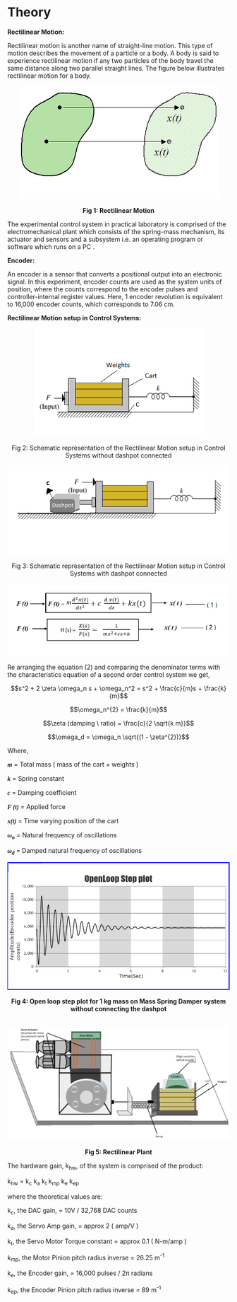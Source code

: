 # Theory

**Rectilinear Motion:**

Rectilinear motion is another name of straight-line motion. This type of motion describes the movement of a particle or a body. A body is said to experience rectilinear motion if any two particles of the body travel the same distance along two parallel straight lines. The figure below illustrates rectilinear motion for a body.

<div align = "center">
<img alt="" src="./images/rectibody.png" class="img-fluid">

<b>Fig 1: Rectilinear Motion</b>
</div>

The experimental control system in practical laboratory is comprised of the electromechanical plant which consists of the spring-mass mechanism, its actuator and sensors and a subsystem 
i.e. an operating program or software which runs on a PC .

**Encoder:**

An encoder is a sensor that converts a positional output into an electronic signal. In this experiment, encoder counts are used as the system units of position, where the counts correspond to the encoder pulses and controller-internal register values. Here, 1 encoder revolution is equivalent to 16,000 encoder counts, which corresponds to 7.06 cm.

**Rectilinear Motion setup in Control Systems:**

<div align = "center">
<img alt="" src="./images/plant.png" class="img-fluid">

Fig 2: Schematic representation of the Rectilinear Motion setup in Control Systems without dashpot connected

<img alt="" src="./images/plant2.png" class="img-fluid">

Fig 3: Schematic representation of the Rectilinear Motion setup in Control Systems with dashpot connected

<img alt="" src="./images/tfequation.png" class="img-fluid">

</div>

Re arranging the equation (2) and comparing the denominator terms with the characteristics equation of a
second order control system we get,

$$s^2 + 2 \zeta \omega_n s + \omega_n^2 = s^2 + \frac{c}{m}s + \frac{k}{m}$$

$$\omega_n^{2} = \frac{k}{m}$$

$$\zeta (damping \ ratio) = \frac{c}{2 \sqrt{k m}}$$

$$\omega_d = \omega_n \sqrt{(1 - \zeta^{2})}$$

Where,

<i style ="font-family:'Times New Roman'"><b>m</b></i> = Total mass ( mass of the cart + weights )

<!--M<sub>c</sub> = Mass of the cart<br/>-->
<i style ="font-family:'Times New Roman'"><b>k</b></i> = Spring constant

<i style ="font-family:'Times New Roman'"><b>c</b></i> = Damping coefficient

<i style ="font-family:'Times New Roman'"><b>F (t)</b></i> = Applied force

<i style ="font-family:'Times New Roman'"><b>x(t)</b></i> = Time varying position of the cart

<i style ="font-family:'Times New Roman'"><b>&omega;<sub>n</sub></b></i> = Natural frequency of oscillations

<i style ="font-family:'Times New Roman'"><b>&omega;<sub>d</sub></b></i> = Damped natural frequency of oscillations

<div align = "center">
<img alt="" src="./images/plot.png" class="img-fluid">

<b>Fig 4: Open loop step plot for 1 kg mass on Mass Spring Damper system without connecting the dashpot</b>
</div><br/>

<div align = "center">
<img alt="" src="./images/tpic.png" class="img-fluid">

<b>Fig 5: Rectilinear Plant</b>
</div>

The hardware gain, k<sub>hw</sub>,  of the system is comprised of the product: 

k<sub>hw</sub> = k<sub>c</sub> k<sub>a</sub> k<sub>t</sub> k<sub>mp</sub> k<sub>e</sub> k<sub>ep</sub> <!--k<sub>s</sub>--> 

where the theoretical values are:

k<sub>c</sub>, the DAC gain, = 10V / 32,768 DAC counts

k<sub>a</sub>, the Servo Amp gain, = approx 2 ( amp/V )

k<sub>t</sub>, the Servo Motor Torque constant =  approx 0.1 ( N-m/amp )

k<sub>mp</sub>, the Motor Pinion pitch radius inverse = 26.25 m<sup>-1</sup>

k<sub>e</sub>, the Encoder gain, = 16,000 pulses / 2&#960; radians

k<sub>ep</sub>, the Encoder Pinion pitch radius inverse = 89 m<sup>-1</sup>

<!--k<sub>s</sub>, the Controller Software gain, = 32-->                          
						
<script id="MathJax-script" async src="https://cdn.jsdelivr.net/npm/mathjax@3/es5/tex-mml-chtml.js"></script>								